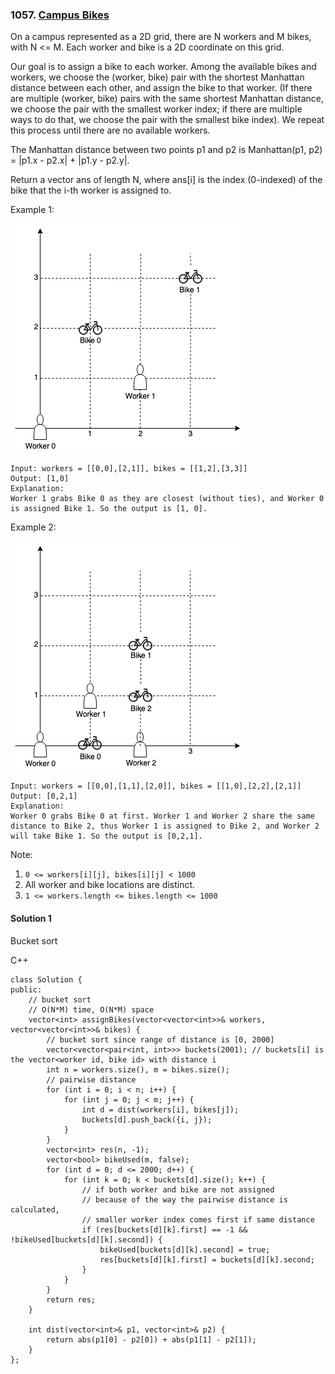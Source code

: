 ### 1057\. [Campus Bikes](https://leetcode.com/problems/campus-bikes/)

On a campus represented as a 2D grid, there are N workers and M bikes, with N <= M. Each worker and bike is a 2D coordinate on this grid.

Our goal is to assign a bike to each worker. Among the available bikes and workers, we choose the (worker, bike) pair with the shortest Manhattan distance between each other, and assign the bike to that worker. (If there are multiple (worker, bike) pairs with the same shortest Manhattan distance, we choose the pair with the smallest worker index; if there are multiple ways to do that, we choose the pair with the smallest bike index). We repeat this process until there are no available workers.

The Manhattan distance between two points p1 and p2 is Manhattan(p1, p2) = |p1.x - p2.x| + |p1.y - p2.y|.

Return a vector ans of length N, where ans[i] is the index (0-indexed) of the bike that the i-th worker is assigned to.


Example 1:

![alt text](1261_example_1_v2.png)

```
Input: workers = [[0,0],[2,1]], bikes = [[1,2],[3,3]]
Output: [1,0]
Explanation: 
Worker 1 grabs Bike 0 as they are closest (without ties), and Worker 0 is assigned Bike 1. So the output is [1, 0].
```

Example 2:

![alt text](1261_example_2_v2.png)

```
Input: workers = [[0,0],[1,1],[2,0]], bikes = [[1,0],[2,2],[2,1]]
Output: [0,2,1]
Explanation: 
Worker 0 grabs Bike 0 at first. Worker 1 and Worker 2 share the same distance to Bike 2, thus Worker 1 is assigned to Bike 2, and Worker 2 will take Bike 1. So the output is [0,2,1].
```

Note:

1. ```0 <= workers[i][j], bikes[i][j] < 1000```
2. All worker and bike locations are distinct.
3. ```1 <= workers.length <= bikes.length <= 1000```


#### Solution 1

Bucket sort

C++

```
class Solution {
public:
    // bucket sort
    // O(N*M) time, O(N*M) space
    vector<int> assignBikes(vector<vector<int>>& workers, vector<vector<int>>& bikes) {
        // bucket sort since range of distance is [0, 2000]
        vector<vector<pair<int, int>>> buckets(2001); // buckets[i] is the vector<worker id, bike id> with distance i
        int n = workers.size(), m = bikes.size();
        // pairwise distance
        for (int i = 0; i < n; i++) {
            for (int j = 0; j < m; j++) {
                int d = dist(workers[i], bikes[j]);
                buckets[d].push_back({i, j});
            }
        }
        vector<int> res(n, -1);
        vector<bool> bikeUsed(m, false);
        for (int d = 0; d <= 2000; d++) {
            for (int k = 0; k < buckets[d].size(); k++) {
                // if both worker and bike are not assigned
                // because of the way the pairwise distance is calculated, 
                // smaller worker index comes first if same distance
                if (res[buckets[d][k].first] == -1 && !bikeUsed[buckets[d][k].second]) {
                    bikeUsed[buckets[d][k].second] = true;
                    res[buckets[d][k].first] = buckets[d][k].second;
                }
            }
        }
        return res;
    }

    int dist(vector<int>& p1, vector<int>& p2) {
    	return abs(p1[0] - p2[0]) + abs(p1[1] - p2[1]);
    }
};
```
